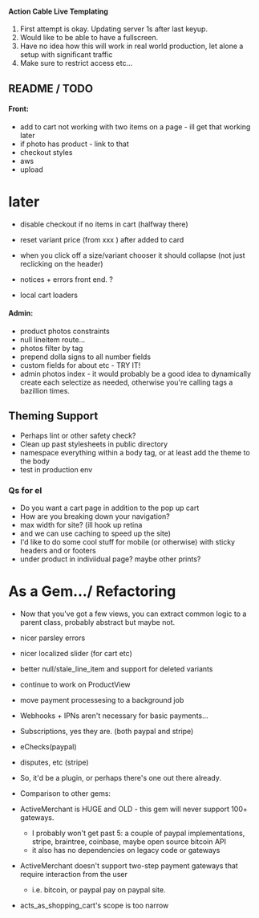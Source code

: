 
#### Action Cable Live Templating

1. First attempt is okay.  Updating server 1s after last keyup.
2. Would like to be able to have a fullscreen.
3. Have no idea how this will work in real world production, let alone a setup with significant traffic
4. Make sure to restrict access etc...


## README / TODO

#### Front:
- add to cart not working with two items on a page - ill get that working later
- if photo has product - link to that
- checkout styles
- aws
- upload


# later
- disable checkout if no items in cart (halfway there)

- reset variant price (from xxx ) after added to card
- when you click off a size/variant chooser it should collapse (not just reclicking on the header)
- notices + errors front end. ?
- local cart loaders

#### Admin:
- product photos constraints
- null lineitem route...
- photos filter by tag
- prepend dolla signs to all number fields
- custom fields for about etc - TRY IT!
- admin photos index - it would probably be a good idea to dynamically create each selectize as needed, otherwise you're calling tags a bazillion times.

## Theming Support 
- Perhaps lint or other safety check?
- Clean up past stylesheets in public directory
- namespace everything within a body tag, or at least add the theme to the body
- test in production env

### Qs for el
- Do you want a cart page in addition to the pop up cart
- How are you breaking down your navigation?
- max width for site? (ill hook up retina 
- and we can use caching to speed up the site)
- I'd like to do some cool stuff for mobile (or otherwise) with sticky headers and or footers
- under product in indiviidual page?  maybe other prints?

# As a Gem.../ Refactoring
- Now that you've got a few views, you can extract common logic to a parent class, probably abstract but maybe not.
- nicer parsley errors
- nicer localized slider (for cart etc)
- better null/stale_line_item and support for deleted variants
- continue to work on ProductView
- move payment processesing to a background job 
 
- Webhooks + IPNs aren't necessary for basic payments...
 - Subscriptions, yes they are. (both paypal and stripe)
 - eChecks(paypal)
 - disputes, etc (stripe)
 - So, it'd be a plugin, or perhaps there's one out there already. 
 
- Comparison to other gems:
 - ActiveMerchant is HUGE and OLD - this gem will never support 100+ gateways.  
   - I probably won't get past 5: a couple of paypal implementations, stripe, braintree, coinbase, maybe open source bitcoin API
   - it also has no dependencies on legacy code or gateways
 - ActiveMerchant doesn't support two-step payment gateways that require interaction from the user
   - i.e. bitcoin, or paypal pay on paypal site.

 - acts_as_shopping_cart's scope is too narrow